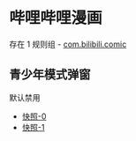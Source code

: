 # 哔哩哔哩漫画

存在 1 规则组 - [com.bilibili.comic](/src/apps/com.bilibili.comic.ts)

## 青少年模式弹窗

默认禁用

- [快照-0](https://i.gkd.li/import/13063676)
- [快照-1](https://i.gkd.li/import/13262801)
